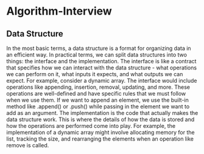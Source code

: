 # Algorithm-Interview

## Data Structure
In the most basic terms, a data structure is a format for organizing data in an efficient way. In practical terms, we can split data structures into two things: the interface and the implementation.
The interface is like a contract that specifies how we can interact with the data structure - what operations we can perform on it, what inputs it expects, and what outputs we can expect.
For example, consider a dynamic array. The interface would include operations like appending, insertion, removal, updating, and more. 
These operations are well-defined and have specific rules that we must follow when we use them. 
If we want to append an element, we use the built-in method like .append() or .push() while passing in the element we want to add as an argument. 
The implementation is the code that actually makes the data structure work. 
This is where the details of how the data is stored and how the operations are performed come into play. 
For example, the implementation of a dynamic array might involve allocating memory for the list, tracking the size, and rearranging the elements when an operation like remove is called.
